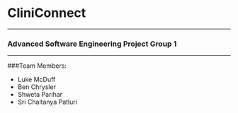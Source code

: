 # CliniConnect

---

### Advanced Software Engineering Project Group 1
---

###Team Members: 
* Luke McDuff
* Ben Chrysler 
* Shweta Parihar
* Sri Chaitanya Patluri


